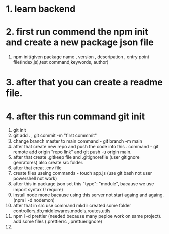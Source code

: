# 1. learn backend 
# 2. first run commend the npm init and create a new package json file
1. npm init(given package name , version , descripation , entry point file(index.js),test command,keywords, author)
# 3. after that you can create a readme file.
# 4. after this run command git init 
1. git init 
2. git add . , git  commit -m "first commmit"
3. change branch master to main  command - git branch -m main
4. after that create new repo and push the code into this . command - git remote add origin "repo link" and  git push -u origin main.
5. after that create .gitkeep file and .gitignorefile (user gitignore genratores) also create src folder.
6. after that creat .env file 
7. create files useing commands - touch app.js  (use git bash not user powershell not work)
8. after this in package json set this "type": "module", bacause we use import syntax (! require)
9. install node mone bacause using this server not start againg and againg.(npm i -d nodemon)
10. after that in src use command mkdir created some folder controllers,db,middlewares,models,routes,utils
11. npm i -d prettier (needed because many peploe work on same project). add some files (.prettierrc ,.prettuerignore)
12.  